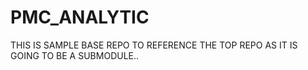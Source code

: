 # PMC_ANALYTIC
THIS IS SAMPLE BASE REPO TO REFERENCE THE TOP REPO AS IT IS GOING TO BE A SUBMODULE..
